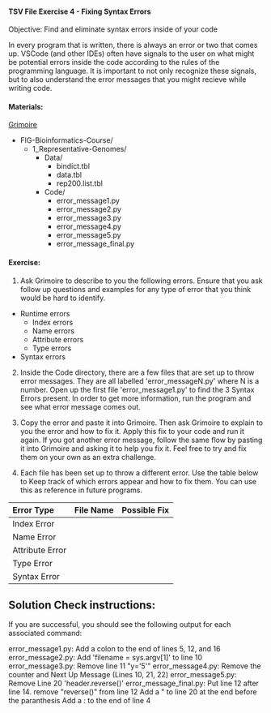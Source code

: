 #### TSV File Exercise 4 - Fixing Syntax Errors

Objective: Find and eliminate syntax errors inside of your code

In every program that is written, there is always an error or two that comes up. VSCode (and other IDEs) often have signals to the user on what might be potential errors inside the code according to the rules of the programming language. It is important to not only recognize these signals, but to also understand the error messages that you might recieve while writing code. 

#### Materials: 
[Grimoire](https://chat.openai.com/g/g-n7Rs0IK86-grimoire)

* FIG-Bioinformatics-Course/
    * 1_Representative-Genomes/
        * Data/
            * bindict.tbl
            * data.tbl
            * rep200.list.tbl
        * Code/
            * error_message1.py
            * error_message2.py
            * error_message3.py
            * error_message4.py
            * error_message5.py
            * error_message_final.py


#### Exercise: 

1. Ask Grimoire to describe to you the following errors. Ensure that you ask follow up questions and examples for any type of error that you think would be hard to identify.
* Runtime errors
    * Index errors
    * Name errors
    * Attribute errors
    * Type errors
* Syntax errors

2. Inside the Code directory, there are a few files that are set up to throw error messages. They are all labelled 'error_messageN.py' where N is a number. Open up the first file 'error_message1.py' to find the 3 Syntax Errors present. In order to get more information, run the program and see what error message comes out. 

3. Copy the error and paste it into Grimoire. Then ask Grimoire to explain to you the error and how to fix it. Apply this fix to your code and run it again. If you got another error message, follow the same flow by pasting it into Grimoire and asking it to help you fix it. Feel free to try and fix them on your own as an extra challenge.

4. Each file has been set up to throw a different error. Use the table below to Keep track of which errors appear and how to fix them. You can use this as reference in future programs.

| Error Type      | File Name | Possible Fix |
| :-------------- | --------- | ------------ |
| Index Error     |           |              |
| Name Error      |           |              |
| Attribute Error |           |              |
| Type Error      |           |              |
| Syntax Error    |           |              |


## Solution Check instructions:
If you are successful, you should see the following output for each associated command:

error_message1.py: Add a colon to the end of lines 5, 12, and 16
error_message2.py: Add 'filename = sys.argv[1]' to line 10
error_message3.py: Remove line 11 "y='5'"
error_message4.py: Remove the counter and Next Up Message (Lines 10, 21, 22)
error_message5.py: Remove Line 20 'header.reverse()'
error_message_final.py: Put line 12 after line 14.
    remove "reverse()" from line 12
    Add a " to line 20 at the end before the paranthesis
    Add a : to the end of line 4